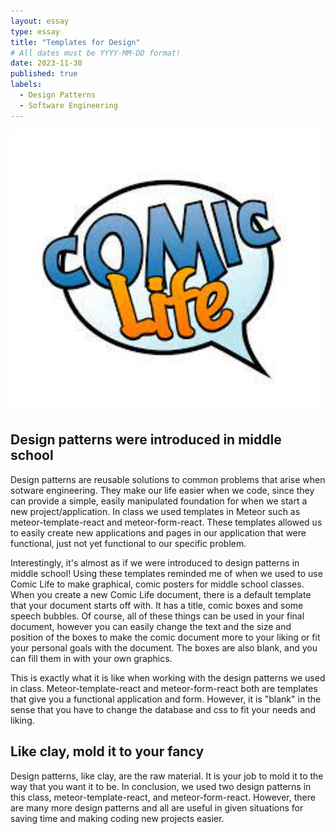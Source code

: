 ```yaml
---
layout: essay
type: essay
title: "Templates for Design"
# All dates must be YYYY-MM-DD format!
date: 2023-11-30
published: true
labels:
  - Design Patterns
  - Software Engineering
---
```


<img width="500px" class="rounded float-start pe-4" src="../img/comic.png">

## Design patterns were introduced in middle school

  Design patterns are reusable solutions to common problems that arise when sotware engineering. They make our life easier when we code, since they can provide a simple, easily manipulated foundation for when we start a new project/application. In class we used templates in Meteor such as meteor-template-react and meteor-form-react. These templates allowed us to easily create new applications and pages in our application that were functional, just not yet functional to our specific problem. 
  
  Interestingly, it's almost as if we were introduced to design patterns in middle school! Using these templates reminded me of when we used to use Comic Life to make graphical, comic posters for middle school classes. When you create a new Comic Life document, there is a default template that your document starts off with. It has a title, comic boxes and some speech bubbles. Of course, all of these things can be used in your final document, however you can easily change the text and the size and position of the boxes to make the comic document more to your liking or fit your personal goals with the document. The boxes are also blank, and you can fill them in with your own graphics.
  
  This is exactly what it is like when working with the design patterns we used in class. Meteor-template-react and meteor-form-react both are templates that give you a functional application and form. However, it is "blank" in the sense that you have to change the database and css to fit your needs and liking. 

## Like clay, mold it to your fancy

  Design patterns, like clay, are the raw material. It is your job to mold it to the way that you want it to be. In conclusion, we used two design patterns in this class, meteor-template-react, and meteor-form-react. However, there are many more design patterns and all are useful in given situations for saving time and making coding new projects easier.
